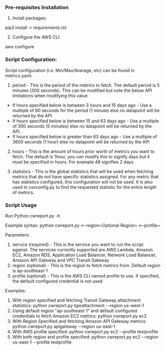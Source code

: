 ### Pre-requisites Installation

1. Install packages:

pip3 install -r requirements.txt

2. Configure the AWS CLI:

aws configure

### Script Configuration:

Script configuration (i.e. Min/Max/Average, etc) can be found in metrics.yaml.

1. period - This is the period of the metrics to fetch. The default period is 5 minutes (300 seconds). This can be modified but note the below API limitations when modifying this value

- If hours specified below is between 3 hours and 15 days ago - Use a multiple of 60 seconds for the period (1 minute) else no datapoint will be returned by the API.
- If hours specified below is between 15 and 63 days ago - Use a multiple of 300 seconds (5 minutes) else no datapoint will be returned by the API.
- If hours specified below is greater than 63 days ago - Use a multiple of 3600 seconds (1 hour) else no datapoint will be returned by the API

2. hours - This is the amount of hours prior worth of metrics you want to fetch. The default is 1hour, you can modify this to signify days but it must be specified in hours. For example 48 signifies 2 days

3. statistics - This is the global statistics that will be used when fetching metrics that do not have specific statistics assigned. For any metric that has statistics configured, this configuration will not be used. It is also used in csvconfig.py to find the requested statistic for the entire length of metrics.

### Script Usage

Run Python cwreport.py -h

Example syntax: python cwreport.py <service> <--region=Optional Region> <--profile=<Optional credential profile>

Parameters:
1. service (required) - This is the service you want to run the script against. The services currently supported are AWS Lambda, Amazon EC2, Amazon RDS, Application Load Balancer, Network Load Balancer, Amazon API Gateway and VPC Transit Gateway
2. region (optional) - This is the region to fetch metrics from. Default region is ap-southeast-1
3. profile (optional) - This is the AWS CLI named profile to use. If specified, the default configured credential is not used

Examples:
1) With region specified and fetching Transit Gateway attachment statistics: python cwreport.py tgwattachment --region us-west-1
2) Using default region "ap-southeast-1" and default configured credentials to fetch Amazon EC2 metrics: python cwreport.py ec2
3) With Region Specified and fetching Amazon API Gateway metrics: python cwreport.py apigateway --region us-east-1
4) With AWS profile specified: python cwreport.py ec2 --profile testprofile
5) With both region and profile specified: python cwreport.py ec2 --region us-east-1 --profile testprofile
